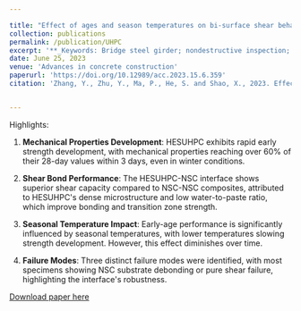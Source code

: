 ```yaml
---

title: "Effect of ages and season temperatures on bi-surface shear behavior of HESUHPC NSC composite"
collection: publications
permalink: /publication/UHPC
excerpt: '**_Keywords: Bridge steel girder; nondestructive inspection; corrosion; coating degradation; spectroscopic analysis; hyperspectral imaging_** <br/>The study investigates the effect of curing age and seasonal temperatures on the bi-surface shear behavior of high-early-strength ultra-high-performance concrete (HESUHPC) and normal-strength concrete (NSC) composites. The study underscores HESUHPC's suitability for accelerated bridge construction and structural repairs under various environmental conditions.'
date: June 25, 2023
venue: 'Advances in concrete construction'
paperurl: 'https://doi.org/10.12989/acc.2023.15.6.359'
citation: 'Zhang, Y., Zhu, Y., Ma, P., He, S. and Shao, X., 2023. Effect of ages and season temperatures on bi-surface shear behavior of HESUHPC-NSC composite. Advances in concrete construction, 15(6), pp.359-376.'


---
```


Highlights: 

1. **Mechanical Properties Development**: HESUHPC exhibits rapid early strength development, with mechanical properties reaching over 60% of their 28-day values within 3 days, even in winter conditions.

2. **Shear Bond Performance**: The HESUHPC-NSC interface shows superior shear capacity compared to NSC-NSC composites, attributed to HESUHPC's dense microstructure and low water-to-paste ratio, which improve bonding and transition zone strength.
3. **Seasonal Temperature Impact**: Early-age performance is significantly influenced by seasonal temperatures, with lower temperatures slowing strength development. However, this effect diminishes over time.
4. **Failure Modes**: Three distinct failure modes were identified, with most specimens showing NSC substrate debonding or pure shear failure, highlighting the interface's robustness.

[Download paper here](https://drive.google.com/file/d/19I9P2KWNiZI-EaKoYUXWcvT4kDGP3uwI/view?usp=sharing)
